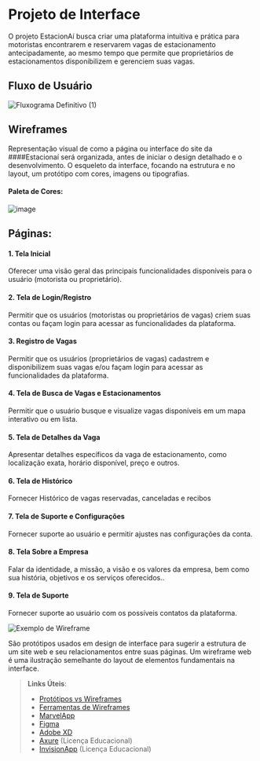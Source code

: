 # Projeto de Interface

O projeto EstacionAí busca criar uma plataforma intuitiva e prática para motoristas encontrarem e reservarem vagas de estacionamento antecipadamente, ao mesmo tempo que permite que proprietários de estacionamentos disponibilizem e gerenciem suas vagas.

## Fluxo de Usuário

![Fluxograma Definitivo (1)](https://github.com/user-attachments/assets/00a766ca-d627-4d1a-bc6c-52b7b8d7f0fa)

## Wireframes

Representação visual de como a página ou interface do site da ####Estacionaí será organizada, antes de iniciar o design detalhado e o desenvolvimento. O esqueleto da interface, focando na estrutura e no layout, um protótipo com cores, imagens ou tipografias.

#### Paleta de Cores:
![image](https://github.com/user-attachments/assets/9dcb9d40-80ae-4578-961a-6ef923abc60b)

## Páginas: 

#### 1. Tela Inicial 
Oferecer uma visão geral das principais funcionalidades disponíveis para o usuário (motorista ou proprietário).

#### 2. Tela de Login/Registro
Permitir que os usuários (motoristas ou proprietários de vagas) criem suas contas ou façam login para acessar as funcionalidades da plataforma.

#### 3. Registro de Vagas
Permitir que os usuários (proprietários de vagas) cadastrem e disponibilizem suas vagas e/ou façam login para acessar as funcionalidades da plataforma.

#### 4. Tela de Busca de Vagas e Estacionamentos
Permitir que o usuário busque e visualize vagas disponíveis em um mapa interativo ou em lista.

#### 5. Tela de Detalhes da Vaga
Apresentar detalhes específicos da vaga de estacionamento, como localização exata, horário disponível, preço e outros.

#### 6. Tela de Histórico
Fornecer Histórico de vagas reservadas, canceladas e recibos 

#### 7. Tela de Suporte e Configurações
Fornecer suporte ao usuário e permitir ajustes nas configurações da conta.

#### 8. Tela Sobre a Empresa 
Falar da identidade, a missão, a visão e os valores da empresa, bem como sua história, objetivos e os serviços oferecidos..

#### 9. Tela de Suporte 
Fornecer suporte ao usuário com os possíveis contatos da plataforma.

![Exemplo de Wireframe](img/wireframe-example.png)

São protótipos usados em design de interface para sugerir a estrutura de um site web e seu relacionamentos entre suas páginas. Um wireframe web é uma ilustração semelhante do layout de elementos fundamentais na interface.
 
> **Links Úteis**:
> - [Protótipos vs Wireframes](https://www.nngroup.com/videos/prototypes-vs-wireframes-ux-projects/)
> - [Ferramentas de Wireframes](https://rockcontent.com/blog/wireframes/)
> - [MarvelApp](https://marvelapp.com/developers/documentation/tutorials/)
> - [Figma](https://www.figma.com/)
> - [Adobe XD](https://www.adobe.com/br/products/xd.html#scroll)
> - [Axure](https://www.axure.com/edu) (Licença Educacional)
> - [InvisionApp](https://www.invisionapp.com/) (Licença Educacional)
